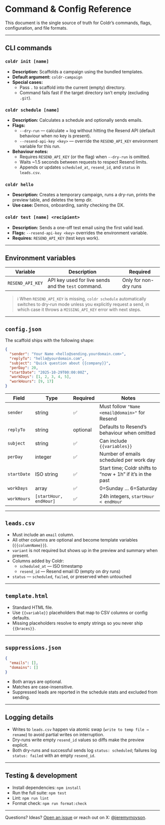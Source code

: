 # Command & Config Reference

This document is the single source of truth for Coldr’s commands, flags, configuration, and file formats.

---

## CLI commands

### `coldr init [name]`

- **Description:** Scaffolds a campaign using the bundled templates.
- **Default argument:** `coldr-campaign`
- **Special cases:**
  - Pass `.` to scaffold into the current (empty) directory.
  - Command fails fast if the target directory isn’t empty (excluding `.git`).

### `coldr schedule [name]`

- **Description:** Calculates a schedule and optionally sends emails.
- **Flags:**
  - `--dry-run` — calculate + log without hitting the Resend API (default behaviour when no key is present).
  - `--resend-api-key <key>` — override the `RESEND_API_KEY` environment variable for this run.
- **Behaviour notes:**
  - Requires `RESEND_API_KEY` (or the flag) when `--dry-run` is omitted.
  - Waits ~1.5 seconds between requests to respect Resend limits.
  - Appends or updates `scheduled_at`, `resend_id`, and `status` in `leads.csv`.

### `coldr hello`

- **Description:** Creates a temporary campaign, runs a dry-run, prints the preview table, and deletes the temp dir.
- **Use case:** Demos, onboarding, sanity checking the DX.

### `coldr test [name] <recipient>`

- **Description:** Sends a one-off test email using the first valid lead.
- **Flags:** `--resend-api-key <key>` overrides the environment variable.
- **Requires:** `RESEND_API_KEY` (test keys work).

---

## Environment variables

Variable | Description | Required
--- | --- | ---
`RESEND_API_KEY` | API key used for live sends and the `test` command. | Only for non-dry runs

> ℹ️ When `RESEND_API_KEY` is missing, `coldr schedule` automatically switches to dry-run mode unless you explicitly request a send, in which case it throws a `MISSING_API_KEY` error with next steps.

---

## `config.json`

The scaffold ships with the following shape:

```json
{
  "sender": "Your Name <hello@sending.yourdomain.com>",
  "replyTo": "hello@yourdomain.com",
  "subject": "Quick question about {{company}}",
  "perDay": 20,
  "startDate": "2025-10-29T00:00:00Z",
  "workDays": [1, 2, 3, 4, 5],
  "workHours": [9, 17]
}
```

Field | Type | Required | Notes
--- | --- | --- | ---
`sender` | string | ✅ | Must follow `"Name <email@domain>"` for Resend
`replyTo` | string | optional | Defaults to Resend’s behaviour when omitted
`subject` | string | ✅ | Can include `{{variables}}`
`perDay` | integer | ✅ | Number of emails scheduled per work day
`startDate` | ISO string | ✅ | Start time; Coldr shifts to “now + 1h” if it’s in the past
`workDays` | array<number> | ✅ | 0=Sunday … 6=Saturday
`workHours` | `[startHour, endHour]` | ✅ | 24h integers, `startHour < endHour`

---

## `leads.csv`

- Must include an `email` column.
- All other columns are optional and become template variables (`{{columnName}}`).
- `variant` is not required but shows up in the preview and summary when present.
- Columns added by Coldr:
  - `scheduled_at` — ISO timestamp
  - `resend_id` — Resend email ID (empty on dry runs)
- `status` — `scheduled`, `failed`, or preserved when untouched

---

## `template.html`

- Standard HTML file.
- Use `{{variable}}` placeholders that map to CSV columns or config defaults.
- Missing placeholders resolve to empty strings so you never ship `{{braces}}`.

---

## `suppressions.json`

```json
{
  "emails": [],
  "domains": []
}
```

- Both arrays are optional.
- Matches are case-insensitive.
- Suppressed leads are reported in the schedule stats and excluded from sending.

---

## Logging details

- Writes to `leads.csv` happen via atomic swap (`write to temp file → rename`) to avoid partial writes on interruption.
- Dry-runs write empty `resend_id` values so diffs make the preview explicit.
- Both dry-runs and successful sends log `status: scheduled`; failures log `status: failed` with an empty `resend_id`.

---

## Testing & development

- Install dependencies: `npm install`
- Run the full suite: `npm test`
- Lint: `npm run lint`
- Format check: `npm run format:check`

---

Questions? Ideas? [Open an issue](https://github.com/jmoyson/coldr/issues) or reach out on X: [@jeremymoyson](https://x.com/jeremymoyson).
